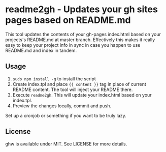 # readme2gh - Updates your gh sites pages based on README.md

This tool updates the contents of your gh-pages index.html based on your
projects's README.md at master branch. Effectively this makes it really easy
to keep your project info in sync in case you happen to use README.md and
index in tandem.

## Usage

1. `sudo npm install -g` to install the script
2. Create index.tpl and place `{{ content }}` tag in place of current README
content. The tool will inject your README there.
3. Execute `readme2gh`. This will update your index.html based on your
index.tpl.
4. Preview the changes locally, commit and push.

Set up a cronjob or something if you want to be truly lazy.

## License

ghw is available under MIT. See LICENSE for more details.

